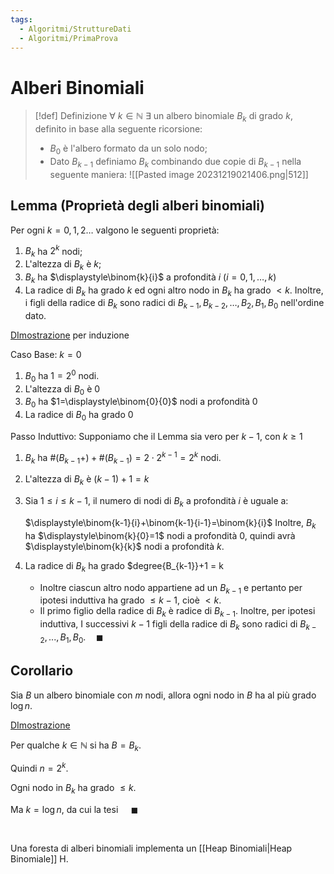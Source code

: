 ```yaml
---
tags:
  - Algoritmi/StruttureDati
  - Algoritmi/PrimaProva
---
```

# Alberi Binomiali

>[!def] Definizione
>$\forall\ k \in \mathbb{N}\ \exists \text{ un albero binomiale } B_{k} \text{ di grado } k$, definito in base alla seguente ricorsione:
>- $B_{0}$ è l'albero formato da un solo nodo;
>- Dato $B_{k-1}$ definiamo $B_{k}$ combinando due copie di $B_{k-1}$ nella seguente maniera:
> ![[Pasted image 20231219021406.png|512]]


## Lemma (Proprietà degli alberi binomiali)

Per ogni $k=0,1,2\dots$ valgono le seguenti proprietà: 

1. $B_{k}$ ha $2^k$ nodi;
2. L'altezza di $B_{k}$ è $k$;
3. $B_{k}$ ha $\displaystyle\binom{k}{i}$ a profondità $i\ (i=0,1,\dots,k)$
4. La radice di $B_{k}$ ha grado $k$ ed ogni altro nodo in $B_k$ ha grado $<k$.
   Inoltre, i figli della radice di $B_{k}$ sono radici di $B_{k-1},B_{k-2},\dots,B_{2},B_{1},B_{0}$ nell'ordine dato. 

<ins>DImostrazione</ins> per induzione 

Caso Base: $k=0$ 

1. $B_{0}$ ha $1=2^0$ nodi.
2. L'altezza di $B_{0}$ è $0$
3. $B_{0}$ ha $1=\displaystyle\binom{0}{0}$ nodi a profondità $0$
4. La radice di $B_{0}$ ha grado $0$

Passo Induttivo: Supponiamo che il Lemma sia vero per $k-1$, con $k\geq1$
1. $B_{k}$ ha $\#(B_{k-1}+)+\#(B_{k-1})=2\cdot2^{k-1}=2^k$ nodi.
2. L'altezza di $B_{k}$ è $(k-1)+1=k$
3. Sia $1 \leq i \leq k-1$, il numero di nodi di $B_{k}$ a profondità $i$ è uguale a:  

   $\displaystyle\binom{k-1}{i}+\binom{k-1}{i-1}=\binom{k}{i}$
   Inoltre, $B_{k}$ ha $\displaystyle\binom{k}{0}=1$ nodi a profondità 0, quindi avrà $\displaystyle\binom{k}{k}$ nodi a profondità $k$. 
4. La radice di $B_{k}$ ha grado $degree{B_{k-1}}+1 = k
	- Inoltre ciascun altro nodo appartiene ad un $B_{k-1}$ e pertanto per ipotesi induttiva ha grado $\leq k-1$, cioè $<k$.
	- Il primo figlio della radice di $B_{k}$ è radice di $B_{k-1}$. Inoltre, per ipotesi induttiva, I successivi $k-1$ figli della radice di $B_{k}$ sono radici di $B_{k-2},...,B_1,B_{0}. \quad \blacksquare$

## Corollario

Sia $B$ un albero binomiale con $m$ nodi, allora ogni nodo in $B$ ha al più grado $\log n$. 



<ins>DImostrazione</ins> 

Per qualche $k \in \mathbb{N}$ si ha $B=B_{k}$. 

Quindi $n=2^k$.  

Ogni nodo in $B_{k}$ ha grado $\leq k$. 

Ma $k=\log n$, da cui la tesi $\quad \blacksquare$

 


Una foresta di alberi binomiali implementa un [[Heap Binomiali|Heap Binomiale]] H.
